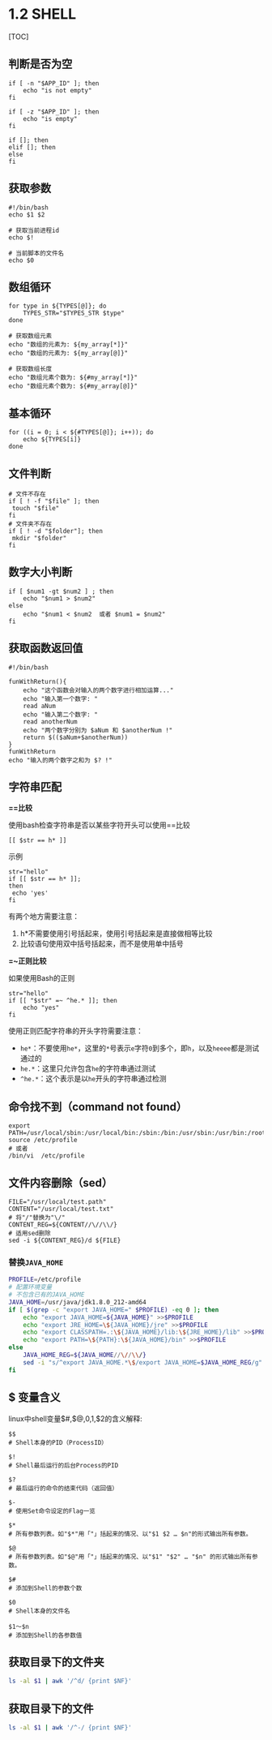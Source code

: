 

# 1.2 SHELL

[TOC]

## 判断是否为空

```shell
if [ -n "$APP_ID" ]; then
	echo "is not empty"
fi

if [ -z "$APP_ID" ]; then
	echo "is empty"
fi

if []; then
elif []; then
else
fi
```

## 获取参数

```shell
#!/bin/bash
echo $1 $2

# 获取当前进程id
echo $!

# 当前脚本的文件名
echo $0
```

## 数组循环

```shell
for type in ${TYPES[@]}; do
    TYPES_STR="$TYPES_STR $type"
done

# 获取数组元素
echo "数组的元素为: ${my_array[*]}"
echo "数组的元素为: ${my_array[@]}"

# 获取数组长度
echo "数组元素个数为: ${#my_array[*]}"
echo "数组元素个数为: ${#my_array[@]}"

```

## 基本循环

```shell
for ((i = 0; i < ${#TYPES[@]}; i++)); do
	echo ${TYPES[i]}
done
```

## 文件判断

```shell
# 文件不存在
if [ ! -f "$file" ]; then
 touch "$file"
fi
# 文件夹不存在
if [ ! -d "$folder"]; then
 mkdir "$folder"
fi
```

## 数字大小判断

```shell
if [ $num1 -gt $num2 ] ; then
    echo "$num1 > $num2"
else
    echo "$num1 < $num2  或者 $num1 = $num2"
fi
```

## 获取函数返回值

```shell
#!/bin/bash

funWithReturn(){
    echo "这个函数会对输入的两个数字进行相加运算..."
    echo "输入第一个数字: "
    read aNum
    echo "输入第二个数字: "
    read anotherNum
    echo "两个数字分别为 $aNum 和 $anotherNum !"
    return $(($aNum+$anotherNum))
}
funWithReturn
echo "输入的两个数字之和为 $? !"
```

## 字符串匹配

**==比较**

使用bash检查字符串是否以某些字符开头可以使用==比较

```shell
[[ $str == h* ]]
```

示例

```shell
str="hello"
if [[ $str == h* ]];
then
 echo 'yes'
fi
```

有两个地方需要注意：

1. h*不需要使用引号括起来，使用引号括起来是直接做相等比较
2. 比较语句使用双中括号括起来，而不是使用单中括号

**=~正则比较**

如果使用Bash的正则

```shell
str="hello"
if [[ "$str" =~ ^he.* ]]; then
    echo "yes"
fi
```

使用正则匹配字符串的开头字符需要注意：

- `he*`：不要使用`he*`，这里的`*`号表示`e`字符`0`到多个，即`h`，以及`heeee`都是测试通过的
- `he.*`：这里只允许包含`he`的字符串通过测试
- `^he.*`：这个表示是以`he`开头的字符串通过检测

## 命令找不到（command not found）

```shell
export PATH=/usr/local/sbin:/usr/local/bin:/sbin:/bin:/usr/sbin:/usr/bin:/root/bin
source /etc/profile
# 或者
/bin/vi  /etc/profile
```

## 文件内容删除（sed）

```shell
FILE="/usr/local/test.path"
CONTENT="/usr/local/test.txt"
# 将"/"替换为"\/"
CONTENT_REG=${CONTENT//\//\\/}
# 适用sed删除
sed -i ${CONTENT_REG}/d ${FILE}
```

### 替换`JAVA_HOME`

```bash
PROFILE=/etc/profile
# 配置环境变量
# 不包含已有的JAVA_HOME
JAVA_HOME=/usr/java/jdk1.8.0_212-amd64
if [ $(grep -c "export JAVA_HOME=" $PROFILE) -eq 0 ]; then
    echo "export JAVA_HOME=${JAVA_HOME}" >>$PROFILE
    echo "export JRE_HOME=\${JAVA_HOME}/jre" >>$PROFILE
    echo "export CLASSPATH=.:\${JAVA_HOME}/lib:\${JRE_HOME}/lib" >>$PROFILE
    echo "export PATH=\${PATH}:\${JAVA_HOME}/bin" >>$PROFILE
else
	JAVA_HOME_REG=${JAVA_HOME//\//\\/}
    sed -i "s/^export JAVA_HOME.*\$/export JAVA_HOME=$JAVA_HOME_REG/g" $PROFILE
fi
```



## $ 变量含义

linux中shell变量$#,$@,$0,$1,$2的含义解释: 

```shell
$$ 
# Shell本身的PID（ProcessID） 

$! 
# Shell最后运行的后台Process的PID 

$? 
# 最后运行的命令的结束代码（返回值） 

$- 
# 使用Set命令设定的Flag一览

$* 
# 所有参数列表。如"$*"用「"」括起来的情况、以"$1 $2 … $n"的形式输出所有参数。 

$@ 
# 所有参数列表。如"$@"用「"」括起来的情况、以"$1" "$2" … "$n" 的形式输出所有参数。 

$# 
# 添加到Shell的参数个数 

$0 
# Shell本身的文件名 

$1～$n 
# 添加到Shell的各参数值
```

## 获取目录下的文件夹

```bash
ls -al $1 | awk '/^d/ {print $NF}'
```

## 获取目录下的文件

```bash
ls -al $1 | awk '/^-/ {print $NF}'
```

